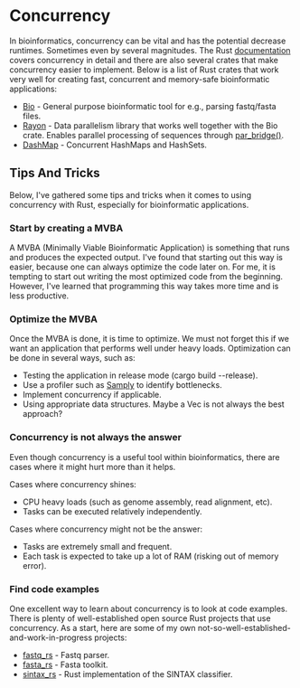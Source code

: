 # Concurrency
In bioinformatics, concurrency can be vital and has the potential decrease runtimes. Sometimes even by several magnitudes. The Rust [documentation](https://doc.rust-lang.org/book/ch16-00-concurrency.html) covers concurrency in detail and there are also several crates that make concurrency easier to implement. Below is a list of Rust crates that work very well for creating fast, concurrent and memory-safe bioinformatic applications:
- [Bio](https://docs.rs/bio/latest/bio/) - General purpose bioinformatic tool for e.g., parsing fastq/fasta files.
- [Rayon](https://docs.rs/rayon/latest/rayon/) - Data parallelism library that works well together with the Bio crate. Enables parallel processing of sequences through [par_bridge()](https://docs.rs/rayon/latest/rayon/iter/trait.ParallelBridge.html#tymethod.par_bridge).
- [DashMap](https://docs.rs/dashmap/latest/dashmap/) - Concurrent HashMaps and HashSets.


## Tips And Tricks
Below, I've gathered some tips and tricks when it comes to using concurrency with Rust, especially for bioinformatic applications.

### Start by creating a MVBA
A MVBA (Minimally Viable Bioinformatic Application) is something that runs and produces the expected output. I've found that starting out this way is easier, because one can always optimize the code later on. For me, it is tempting to start out writing the most optimized code from the beginning. However, I've learned that programming this way takes more time and is less productive.

### Optimize the MVBA
Once the MVBA is done, it is time to optimize. We must not forget this if we want an application that performs well under heavy loads. Optimization can be done in several ways, such as:
- Testing the application in release mode (cargo build --release).
- Use a profiler such as [Samply](https://crates.io/crates/samply) to identify bottlenecks.
- Implement concurrency if applicable.
- Using appropriate data structures. Maybe a Vec is not always the best approach?

### Concurrency is not always the answer
Even though concurrency is a useful tool within bioinformatics, there are cases where it might hurt more than it helps.

Cases where concurrency shines:
- CPU heavy loads (such as genome assembly, read alignment, etc).
- Tasks can be executed relatively independently.

Cases where concurrency might not be the answer:
- Tasks are extremely small and frequent.
- Each task is expected to take up a lot of RAM (risking out of memory error).

### Find code examples
One excellent way to learn about concurrency is to look at code examples. There is plenty of well-established open source Rust projects that use concurrency. As a start, here are some of my own not-so-well-established-and-work-in-progress projects:
- [fastq_rs](https://github.com/OscarAspelin95/fastq_rs) - Fastq parser.
- [fasta_rs](https://github.com/OscarAspelin95/fasta_rs) - Fasta toolkit.
- [sintax_rs](https://github.com/OscarAspelin95/sintax_rs) - Rust implementation of the SINTAX classifier.
